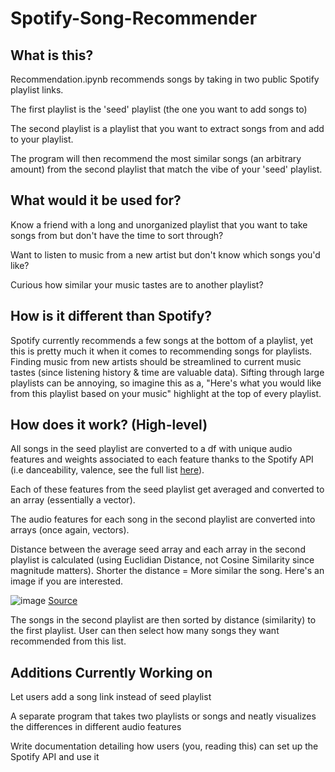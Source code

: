 # Spotify-Song-Recommender

## What is this? ##

Recommendation.ipynb recommends songs by taking in two public Spotify playlist links. 

The first playlist is the 'seed' playlist (the one you want to add songs to)

The second playlist is a playlist that you want to extract songs from and add to your playlist. 

The program will then recommend the most similar songs (an arbitrary amount) from the second playlist that match the vibe of your 'seed' playlist.


## What would it be used for? ## 

Know a friend with a long and unorganized playlist that you want to take songs from but don't have the time to sort through?

Want to listen to music from a new artist but don't know which songs you'd like?

Curious how similar your music tastes are to another playlist?


## How is it different than Spotify? ##

Spotify currently recommends a few songs at the bottom of a playlist, yet this is pretty much it when it comes to recommending songs for playlists. Finding music from new artists should be streamlined to current music tastes (since listening history & time are valuable data). Sifting through large playlists can be annoying, so imagine this as a, "Here's what you would like from this playlist based on your music" highlight at the top of every playlist.  


## How does it work? (High-level) ##

All songs in the seed playlist are converted to a df with unique audio features and weights associated to each feature thanks to the Spotify API (i.e danceability, valence, see the full list [here](https://developer.spotify.com/documentation/web-api/reference/#/operations/get-audio-features)).

Each of these features from the seed playlist get averaged and converted to an array (essentially a vector). 

The audio features for each song in the second playlist are converted into arrays (once again, vectors).

Distance between the average seed array and each array in the second playlist is calculated (using Euclidian Distance, not Cosine Similarity since magnitude matters). Shorter the distance = More similar the song. Here's an image if you are interested. 

![image](https://user-images.githubusercontent.com/49047523/211133338-72072fc6-2d61-4ea1-b43a-57972edcb0e1.png)
[Source](https://medium.com/@sasi24/cosine-similarity-vs-euclidean-distance-e5d9a9375fc8)


The songs in the second playlist are then sorted by distance (similarity) to the first playlist. User can then select how many songs they want recommended from this list. 


## Additions Currently Working on ##

Let users add a song link instead of seed playlist

A separate program that takes two playlists or songs and neatly visualizes the differences in different audio features

Write documentation detailing how users (you, reading this) can set up the Spotify API and use it
